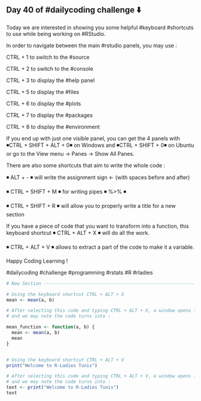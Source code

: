 ## Day 40 of #dailycoding challenge ⬇️

Today we are interested in showing you some helpful #keyboard #shortcuts to use while being working on #RStudio.

In order to navigate between the main #rstudio panels, you may use : 

CTRL + 1 to switch to the #source

CTRL + 2 to switch to the #console

CTRL + 3 to display the #help panel

CTRL + 5 to display the #files

CTRL + 6 to display the #plots

CTRL + 7 to display the #packages

CTRL + 8 to display the #environment


If you end up with just one visible panel, you can get the 4 panels with ◾CTRL + SHIFT + ALT + 0◾ on Windows and ◾CTRL + SHIFT + 0◾ on Ubuntu or go to the View menu -> Panes -> Show All Panes.

There are also some shortcuts that aim to write the whole code : 

◾ ALT + - ◾ will write the assignment sign <- (with spaces before and after)

◾ CTRL + SHIFT + M ◾ for writing pipes ◾ %>% ◾

◾ CTRL + SHIFT + R ◾ will allow you to properly write a title for a new section

If you have a piece of code that you want to transform into a function, this keyboard shortcut ◾ CTRL + ALT + X ◾ will do all the work.

◾ CTRL + ALT + V ◾ allows to extract a part of the code to make it a variable.

Happy Coding Learning !

#dailycoding #challenge #programming #rstats #R #rladies

``` r
# New Section -------------------------------------------------------------

# Using the keyboard shortcut CTRL + ALT + X
mean <- mean(a, b)

# After selecting this code and typing CTRL + ALT + X, a window opens like in the pic below
# and we may note the code turns into :

mean_function <- function(a, b) {
  mean <- mean(a, b)
  mean
}


# Using the keyboard shortcut CTRL + ALT + V
print("Welcome to R-Ladies Tunis")

# After selecting this code and typing CTRL + ALT + V, a window opens like in the pic below
# and we may note the code turns into :
text <- print("Welcome to R-Ladies Tunis")
text
```
